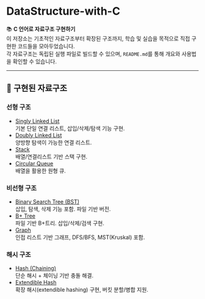 # DataStructure-with-C

📚 **C 언어로 자료구조 구현하기**  
이 저장소는 기초적인 자료구조부터 확장된 구조까지, 학습 및 실습을 목적으로 직접 구현한 코드들을 모아두었습니다.  
각 자료구조는 독립된 실행 파일로 빌드할 수 있으며, `README.md`를 통해 개요와 사용법을 확인할 수 있습니다.

---

## 📌 구현된 자료구조

### 선형 구조
- [Singly Linked List](./Singly%20linked%20list/README.md)  
  기본 단일 연결 리스트, 삽입/삭제/탐색 기능 구현.
- [Doubly Linked List](./Doubly%20linked%20list/README.md)  
  양방향 탐색이 가능한 연결 리스트.
- [Stack](./Stack/README.md)  
  배열/연결리스트 기반 스택 구현.
- [Circular Queue](./CircularQ/README.md)  
  배열을 활용한 원형 큐.

### 비선형 구조
- [Binary Search Tree (BST)](./BST/README.md)  
  삽입, 탐색, 삭제 기능 포함. 파일 기반 버전.
- [B+ Tree](./B+tree/README.md)  
  파일 기반 B+트리. 삽입/삭제/검색 구현.
- [Graph](./Graph/README.md)  
  인접 리스트 기반 그래프, DFS/BFS, MST(Kruskal) 포함.

### 해시 구조
- [Hash (Chaining)](./Hash/README.md)  
  단순 해시 + 체이닝 기반 충돌 해결.
- [Extendible Hash](./Extendible%20Hash/README.md)  
  확장 해시(extendible hashing) 구현, 버킷 분할/병합 지원.